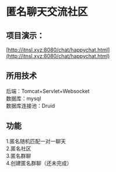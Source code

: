 # 匿名聊天交流社区

## 项目演示：  
[http://itnsl.xyz:8080/chat/happychat.html](http://itnsl.xyz:8080/chat/happychat.html)

## 所用技术  
后端：Tomcat+Servlet+Websocket  
数据库：mysql  
数据库连接池：Druid

## 功能  
1.匿名随机匹配一对一聊天  
2.匿名社区  
3.匿名群聊  
4.创建匿名群聊（还未完成）
